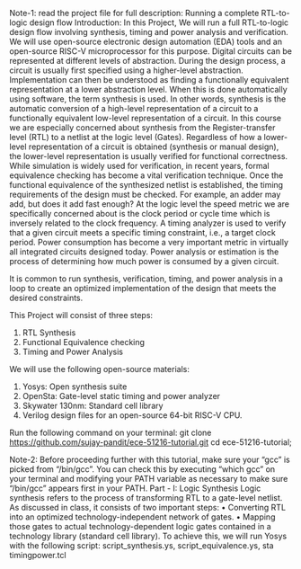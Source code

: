 Note-1: 
read the project file for full description: Running a complete RTL-to-logic design flow 
Introduction: 
In this Project, We will run a full RTL-to-logic design flow involving synthesis, timing and power analysis and verification. We will use open-source electronic design automation (EDA) tools and an open-source RISC-V microprocessor for this purpose. 
Digital circuits can be represented at different levels of abstraction. During the design process, a circuit is usually first specified using a higher-level abstraction. Implementation can then be understood as finding a functionally equivalent representation at a lower abstraction level. When this is done automatically using software, the term synthesis is used. In other words, synthesis is the automatic conversion of a high-level representation of a circuit to a functionally equivalent low-level representation of a circuit. In this course we are especially concerned about synthesis from the Register-transfer level (RTL) to a netlist at the logic level (Gates). 
Regardless of how a lower-level representation of a circuit is obtained (synthesis or manual design), the lower-level representation is usually verified for functional correctness. While simulation is widely used for verification, in recent years, formal equivalence checking has become a vital verification technique. 
Once the functional equivalence of the synthesized netlist is established, the timing requirements of the design must be checked. For example, an adder may add, but does it add fast enough? At the logic level the speed metric we are specifically concerned about is the clock period or cycle time which is inversely related to the clock frequency. A timing analyzer is used to verify that a given circuit meets a specific timing constraint, i.e., a target clock period. 
Power consumption has become a very important metric in virtually all integrated circuits designed today. Power analysis or estimation is the process of determining how much power is consumed by a given circuit. 

It is common to run synthesis, verification, timing, and power analysis in a loop to create an optimized implementation of the design that meets the desired constraints. 

This Project will consist of three steps: 
1.	RTL Synthesis 
2.	Functional Equivalence checking 
3.	Timing and Power Analysis 

We will use the following open-source materials: 
1.	Yosys: Open synthesis suite 
2.	OpenSta: Gate-level static timing and power analyzer 
3.	Skywater 130nm: Standard cell library 
4.	Verilog design files for an open-source 64-bit RISC-V CPU. 
 

Run the following command on your terminal: 
git clone https://github.com/sujay-pandit/ece-51216-tutorial.git 
cd ece-51216-tutorial; 

Note-2: 
Before proceeding further with this tutorial, make sure your “gcc” is picked from “/bin/gcc”. 
You can check this by executing “which gcc” on your terminal and modifying your PATH variable as necessary to make sure “/bin/gcc” appears first in your PATH. 
Part - I: Logic Synthesis 
Logic synthesis refers to the process of transforming RTL to a gate-level netlist. As discussed in class, it consists of two important steps: 
•	Converting RTL into an optimized technology-independent network of gates. 
•	Mapping those gates to actual technology-dependent logic gates contained in a technology library (standard cell library).
To achieve this, we will run Yosys with the following script: script_synthesis.ys, script_equivalence.ys, sta timingpower.tcl 

